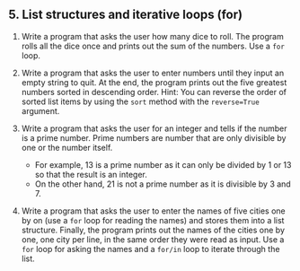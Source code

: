 ## 5. List structures and iterative loops (for)

1. Write a program that asks the user how many dice to roll. The program rolls all the dice once and prints out the
   sum of the numbers. Use a `for` loop.

2. Write a program that asks the user to enter numbers until they input an empty string to quit. At the end, the
   program prints out the five greatest numbers sorted in descending order. Hint: You can reverse the order of sorted
   list items by using the `sort` method with the `reverse=True` argument.

3. Write a program that asks the user for an integer and tells if the number is a prime number. Prime numbers are
   number that are only divisible by one or the number itself.
    - For example, 13 is a prime number as it can only be divided by 1 or 13 so that the result is an integer.
    - On the other hand, 21 is not a prime number as it is divisible by 3 and 7.

4. Write a program that asks the user to enter the names of five cities one by on (use a `for` loop for reading the names)
   and stores them into a list structure. Finally, the program prints out the names of the cities one by one, one city per line,
   in the same order they were read as input. Use a `for` loop for asking the names and a `for/in` loop to iterate through the
   list.